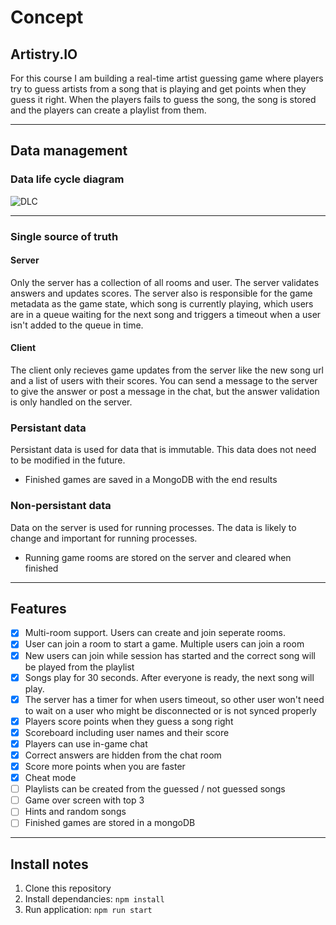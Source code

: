 # Concept
## Artistry.IO
For this course I am building a real-time artist guessing game where players try to guess artists from a song that is playing and get points when they guess it right. When the players fails to guess the song, the song is stored and the players can create a playlist from them.

------
## Data management
### Data life cycle diagram
![DLC](https://user-images.githubusercontent.com/33430653/79844466-fde52f80-83bb-11ea-948d-2f46a67b4cdf.png)

------

### Single source of truth
#### Server
Only the server has a collection of all rooms and user. The server validates answers and updates scores. The server also is responsible for the game metadata as the game state, which song is currently playing, which users are in a queue waiting for the next song and triggers a timeout when a user isn't added to the queue in time.

#### Client
The client only recieves game updates from the server like the new song url and a list of users with their scores. You can send a message to the server to give the answer or post a message in the chat, but the answer validation is only handled on the server.

### Persistant data
Persistant data is used for data that is immutable. This data does not need to be modified in the future.
- Finished games are saved in a MongoDB with the end results

### Non-persistant data
Data on the server is used for running processes. The data is likely to change and important for running processes.
- Running game rooms are stored on the server and cleared when finished

------

## Features
- [X] Multi-room support. Users can create and join seperate rooms.
- [X] User can join a room to start a game. Multiple users can join a room
- [X] New users can join while session has started and the correct song will be played from the playlist
- [X] Songs play for 30 seconds. After everyone is ready, the next song will play.
- [X] The server has a timer for when users timeout, so other user won't need to wait on a user who might be disconnected or is not synced properly
- [X] Players score points when they guess a song right
- [X] Scoreboard including user names and their score
- [X] Players can use in-game chat
- [X] Correct answers are hidden from the chat room
- [X] Score more points when you are faster
- [X] Cheat mode
- [ ] Playlists can be created from the guessed / not guessed songs
- [ ] Game over screen with top 3
- [ ] Hints and random songs
- [ ] Finished games are stored in a mongoDB

------

## Install notes
1. Clone this repository
2. Install dependancies: `npm install`
3. Run application: `npm run start`
